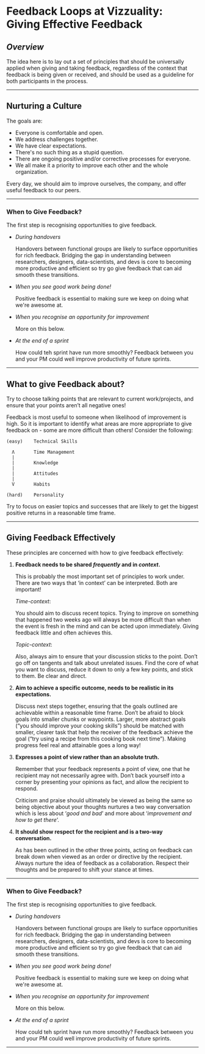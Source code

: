 # Feedback Loops at Vizzuality: Giving Effective Feedback

## *Overview*

The idea here is to lay out a set of principles that should be universally applied when giving and taking feedback, regardless of the context that feedback is being given or received, and should be used as a guideline for both participants in the process.

***

## Nurturing a Culture

The goals are:

- Everyone is comfortable and open.
- We address challenges together.
- We have clear expectations.
- There's no such thing as a stupid question.
- There are ongoing positive and/or corrective processes for everyone.
- We all make it a priority to improve each other and the whole organization. 

Every day, we should aim to improve ourselves, the company, and offer useful feedback to our peers.

***

### When to Give Feedback?

The first step is recognising opportunities to give feedback. 

- *During handovers*
  
  Handovers between functional groups are likely to surface opportunities for rich feedback. Bridging the gap in understanding between researchers, designers, data-scientists, and devs is core to becoming more productive and efficient so try go give feedback that can aid smooth these transitions.

- *When you see good work being done!*
  
  Positive feedback is essential to making sure we keep on doing what we're awesome at.

- *When you recognise an opportunity for improvement*
  
  More on this below.

- *At the end of a sprint*

  How could teh sprint have run more smoothly? Feedback between you and your PM could well improve productivity of future sprints.

***

## What to give Feedback about?

Try to choose talking points that are relevant to current work/projects, and ensure that your points aren’t all negative ones!

Feedback is most useful to someone when likelihood of improvement is high. So it is important to identify what areas are more appropriate to give feedback on - some are more difficult than others! Consider the following:

```
(easy)    Technical Skills
  
  Ʌ       Time Management
  |
  |       Knowledge
  |
  |       Attitudes
  |
  V       Habits
   
(hard)    Personality
```

Try to focus on easier topics and successes that are likely to get the biggest positive returns in a reasonable time frame.

***

## Giving Feedback Effectively

These principles are concerned with how to give feedback effectively:

1. **Feedback needs to be shared *frequently* and in *context*.**

    This is probably the most important set of principles to work under. There are two ways that ‘in context’ can be interpreted. Both are important!

    *Time-context*:

    You should aim to discuss recent topics. Trying to improve on something that happened two weeks ago will always be more difficult than when the event is fresh in the mind and can be acted upon immediately. Giving feedback little and often achieves this.

    *Topic-context*:

    Also, always aim to ensure that your discussion sticks to the point. Don’t go off on tangents and talk about unrelated issues. Find the core of what you want to discuss, reduce it down to only a few key points, and stick to them. Be clear and direct.


2. **Aim to achieve a specific outcome, needs to be realistic in its expectations.**
   
   Discuss next steps together, ensuring that the goals outlined are achievable within a reasonable time frame. Don’t be afraid to block goals into smaller chunks or waypoints. Larger, more abstract goals (“you should improve your cooking skills”) should be matched with smaller, clearer task that help the receiver of the feedback achieve the goal (“try using a recipe from this cooking book next time”). Making progress feel real and attainable goes a long way!


3. **Expresses a point of view rather than an absolute truth.**
   
   Remember that your feedback represents a point of view, one that he recipient may not necessarily agree with. Don’t back yourself into a corner by presenting your opinions as fact, and allow the recipient to respond.
   
   Criticism and praise should ultimately be viewed as being the same so being objective about your thoughts nurtures a two way conversation which is less about ‘*good and bad*’ and more about ‘*improvement and how to get there*’.


4. **It should show respect for the recipient and is a two-way conversation.**
   
   As has been outlined in the other three points, acting on feedback can break down when viewed as an order or directive by the recipient. Always nurture the idea of feedback as a collaboration. Respect their thoughts and be prepared to shift your stance at times.

***

### When to Give Feedback?

The first step is recognising opportunities to give feedback. 

- *During handovers*
  
  Handovers between functional groups are likely to surface opportunities for rich feedback. Bridging the gap in understanding between researchers, designers, data-scientists, and devs is core to becoming more productive and efficient so try go give feedback that can aid smooth these transitions.

- *When you see good work being done!*
  
  Positive feedback is essential to making sure we keep on doing what we're awesome at.

- *When you recognise an opportunity for improvement*
  
  More on this below.

- *At the end of a sprint*

  How could teh sprint have run more smoothly? Feedback between you and your PM could well improve productivity of future sprints.

***
